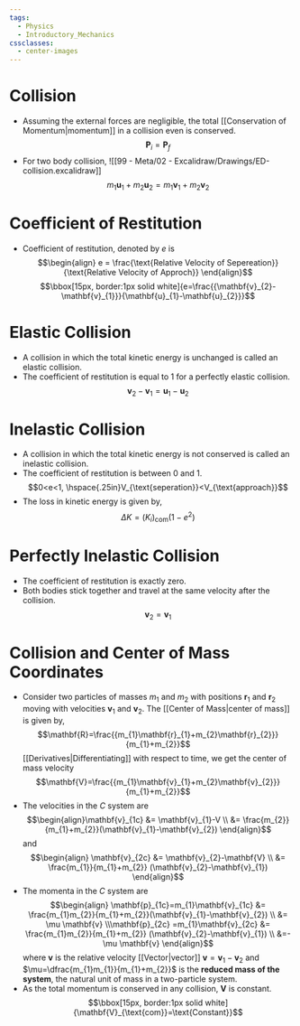 ```yaml
---
tags:
  - Physics
  - Introductory_Mechanics
cssclasses:
  - center-images
---
```

# Collision 
- Assuming the external forces are negligible, the total [[Conservation of Momentum|momentum]] in a collision even is conserved.$$\mathbf{P}_{i}=\mathbf{P}_{f}$$
- For two body collision, ![[99 - Meta/02 - Excalidraw/Drawings/ED-collision.excalidraw]]$$m_{1}\mathbf{u}_{1}+m_{2}\mathbf{u}_{2} = m_{1}\mathbf{v}_{1}+m_{2}\mathbf{v}_{2}$$
# Coefficient of Restitution  
- Coefficient of restitution, denoted by $e$ is $$\begin{align}
e = \frac{\text{Relative Velocity of Sepereation}}{\text{Relative Velocity of Approch}}
\end{align}$$
$$\bbox[15px, border:1px solid white]{e=\frac{{\mathbf{v}_{2}-\mathbf{v}_{1}}}{\mathbf{u}_{1}-\mathbf{u}_{2}}}$$
# Elastic Collision 
- A collision in which the total kinetic energy is unchanged is called an elastic collision.
- The coefficient of restitution is equal to $1$ for a perfectly elastic collision. $$\mathbf{v}_{2}-\mathbf{v}_{1}= \mathbf{u}_{1}-\mathbf{u}_{2}$$
# Inelastic Collision 
- A collision in which the total kinetic energy is not conserved is called an inelastic collision.
- The coefficient of restitution is between 0 and 1. $$0<e<1, \hspace{.25in}V_{\text{seperation}}<V_{\text{approach}}$$
- The loss in kinetic energy is given by, $$\Delta K=(K_{i})_{\text{com}}(1-e^{2})$$
# Perfectly Inelastic Collision 
- The coefficient of restitution is exactly zero. 
- Both bodies stick together and travel at the same velocity after the collision.$$\mathbf{v}_{2}=\mathbf{v}_{1}$$
# Collision and Center of Mass Coordinates 
- Consider two particles of masses $m_{1}$ and $m_{2}$ with positions $\mathbf{r}_{1}$ and $\mathbf{r}_{2}$ moving with velocities $\mathbf{v}_{1}$ and $\mathbf{v}_{2}$. The [[Center of Mass|center of mass]] is given by, $$\mathbf{R}=\frac{{m_{1}\mathbf{r}_{1}+m_{2}\mathbf{r}_{2}}}{m_{1}+m_{2}}$$[[Derivatives|Differentiating]] with respect to time, we get the center of mass velocity $$\mathbf{V}=\frac{{m_{1}\mathbf{v}_{1}+m_{2}\mathbf{v}_{2}}}{m_{1}+m_{2}}$$
- The velocities in the $C$ system are$$\begin{align}\mathbf{v}_{1c} &= \mathbf{v}_{1}-V \\ &= \frac{m_{2}}{m_{1}+m_{2}}(\mathbf{v}_{1}-\mathbf{v}_{2}) \end{align}$$and $$\begin{align} \mathbf{v}_{2c} &= \mathbf{v}_{2}-\mathbf{V}  \\
&= \frac{m_{1}}{m_{1}+m_{2}} (\mathbf{v}_{2}-\mathbf{v}_{1}) \end{align}$$
- The momenta in the $C$ system are $$\begin{align} \mathbf{p}_{1c}=m_{1}\mathbf{v}_{1c} &= \frac{m_{1}m_{2}}{m_{1}+m_{2}}(\mathbf{v}_{1}-\mathbf{v}_{2})  \\ &= \mu \mathbf{v} \\\mathbf{p}_{2c} =m_{1}\mathbf{v}_{2c} &= \frac{m_{1}m_{2}}{m_{1}+m_{2}} (\mathbf{v}_{2}-\mathbf{v}_{1}) \\ &=-\mu \mathbf{v} \end{align}$$where $\mathbf{v}$ is the relative velocity [[Vector|vector]] $\mathbf{v}=\mathbf{v}_{1}-\mathbf{v}_{2}$ and $\mu=\dfrac{m_{1}m_{1}}{m_{1}+m_{2}}$ is the **reduced mass of the system**, the natural unit of mass in a two-particle system.
- As the total momentum is conserved in any collision, $\mathbf{V}$ is constant.$$\bbox[15px, border:1px solid white]{\mathbf{V}_{\text{com}}=\text{Constant}}$$  